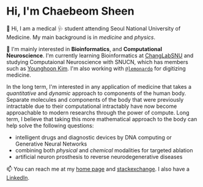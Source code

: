 # Hi, I'm Chaebeom Sheen 

👋 Hi, I am a medical 🩺 student attending Seoul National University of Medicine. My main background is in *medicine* and *physics*.

🧬 I'm mainly interested in **Bioinformatics**, and **Computational Neuroscience**. I'm currently learning Bioinformatics at [ChangLabSNU](https://github.com/ChangLabSNU) and studying Computaional Neuroscience with SNUCN, which has members such as [Younghoon Kim](https://github.com/aktivhoon). I'm also working with [`@lemonardo`](https://github.com/Future-medicine-Kor) for digitizing medicine. 

In the long term, I'm interested in any application of medicine that takes a *quantitative* and *dynamic* approach to components of the human body. Separate molecules and components of the body that were previously intractable due to their computational intractably have now become approachable to modern researchs through the power of compute. 
Long term, I believe that taking this more mathematical approach to the body can help solve the following questions:

- intelligent drugs and diagnostic devices by DNA computing or Generative Neural Networks
- combining both *physical* and *chemical* modalities for targeted ablation
- artificial neuron prosthesis to reverse neurodegenerative diseases

📫 You can reach me at my [home page](www.qbio.page) and [stackexchange](https://stackexchange.com/users/7780092/s-c-b). 
I also have a [LinkedIn](https://www.linkedin.com/in/medqbio-chaebeom-sheen/). 
<!---
Cauch-BS/Cauch-BS is a ✨ special ✨ repository because its `README.md` (this file) appears on your GitHub profile.
You can click the Preview link to take a look at your changes.
--->
